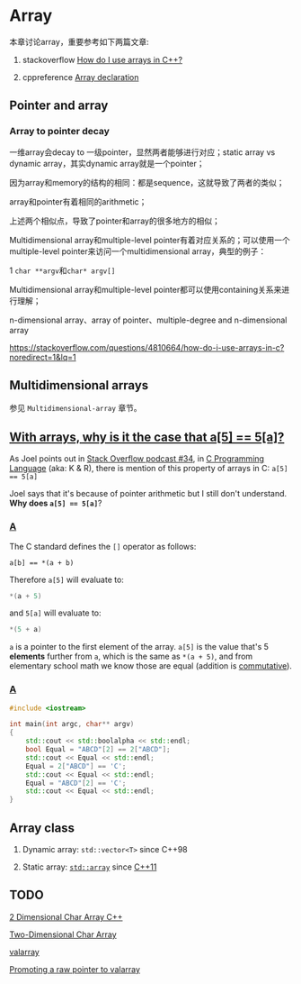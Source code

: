 # Array

本章讨论array，重要参考如下两篇文章:

1) stackoverflow [How do I use arrays in C++?](https://stackoverflow.com/questions/4810664/how-do-i-use-arrays-in-c)

2) cppreference [Array declaration](https://en.cppreference.com/w/cpp/language/array)



## Pointer and array

### Array to pointer decay

一维array会decay to 一级pointer，显然两者能够进行对应；static array vs dynamic array，其实dynamic array就是一个pointer；

因为array和memory的结构的相同：都是sequence，这就导致了两者的类似；

array和pointer有着相同的arithmetic；

上述两个相似点，导致了pointer和array的很多地方的相似；

Multidimensional array和multiple-level pointer有着对应关系的；可以使用一个multiple-level pointer来访问一个multidimensional array，典型的例子：

1 `char **argv`和`char* argv[]`



Multidimensional array和multiple-level pointer都可以使用containing关系来进行理解；



n-dimensional array、array of pointer、multiple-degree and n-dimensional array

https://stackoverflow.com/questions/4810664/how-do-i-use-arrays-in-c?noredirect=1&lq=1

## Multidimensional arrays

参见 `Multidimensional-array` 章节。





## [With arrays, why is it the case that a[5] == 5[a]?](https://stackoverflow.com/questions/381542/with-arrays-why-is-it-the-case-that-a5-5a)

As Joel points out in [Stack Overflow podcast #34](https://stackoverflow.blog/2008/12/18/podcast-34/), in [C Programming Language](https://rads.stackoverflow.com/amzn/click/com/0131103628) (aka: K & R), there is mention of this property of arrays in C: `a[5] == 5[a]`

Joel says that it's because of pointer arithmetic but I still don't understand. **Why does `a[5] == 5[a]`**?



### [A](https://stackoverflow.com/a/381549)

The C standard defines the `[]` operator as follows:

```
a[b] == *(a + b)
```

Therefore `a[5]` will evaluate to:

```c
*(a + 5)
```

and `5[a]` will evaluate to:

```c
*(5 + a)
```

`a` is a pointer to the first element of the array. `a[5]` is the value that's 5 **elements** further from `a`, which is the same as `*(a + 5)`, and from elementary school math we know those are equal (addition is [commutative](https://en.wikipedia.org/wiki/commutative)).

### [A](https://stackoverflow.com/a/381554)

```c++
#include <iostream>

int main(int argc, char** argv)
{
	std::cout << std::boolalpha << std::endl;
	bool Equal = "ABCD"[2] == 2["ABCD"];
	std::cout << Equal << std::endl;
	Equal = 2["ABCD"] == 'C';
	std::cout << Equal << std::endl;
	Equal = "ABCD"[2] == 'C';
	std::cout << Equal << std::endl;
}

```



## Array class



1) Dynamic array: `std::vector<T>` since C++98 

2) Static array: [`std::array`](http://en.cppreference.com/w/cpp/container/array) since [C++11](https://en.wikipedia.org/wiki/C++11)



## TODO

[2 Dimensional Char Array C++](https://stackoverflow.com/questions/27697879/2-dimensional-char-array-c)

[Two-Dimensional Char Array](http://www.cplusplus.com/forum/beginner/53734/)

[valarray](http://www.cplusplus.com/reference/valarray/valarray/)

[Promoting a raw pointer to valarray](https://stackoverflow.com/questions/15077173/promoting-a-raw-pointer-to-valarray)

